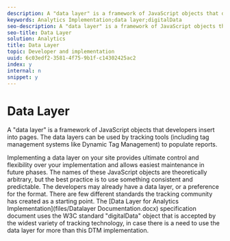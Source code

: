 ```yaml
---
description: A "data layer" is a framework of JavaScript objects that developers insert into pages. The data layers can be used by tracking tools (including tag management systems like Dynamic Tag Management) to populate reports.
keywords: Analytics Implementation;data layer;digitalData
seo-description: A "data layer" is a framework of JavaScript objects that developers insert into pages. The data layers can be used by tracking tools (including tag management systems like Dynamic Tag Management) to populate reports.
seo-title: Data Layer
solution: Analytics
title: Data Layer
topic: Developer and implementation
uuid: 6c03edf2-3581-4f75-9b1f-c14302425ac2
index: y
internal: n
snippet: y
---
```


# Data Layer

A "data layer" is a framework of JavaScript objects that developers insert into pages. The data layers can be used by tracking tools (including tag management systems like Dynamic Tag Management) to populate reports.

Implementing a data layer on your site provides ultimate control and flexibility over your implementation and allows easiest maintenance in future phases​. The names of these JavaScript objects are theoretically arbitrary, but the best practice is to use something consistent and predictable. The developers may already have a data layer, or a preference for the format. There are few different standards the tracking community has created as a starting point. The [Data Layer for Analytics Implementation](files/Datalayer Documentation.docx) specification document uses the W3C standard "digitalData" object that is accepted by the widest variety of tracking technology, in case there is a need to use the data layer for more than this DTM implementation. 

